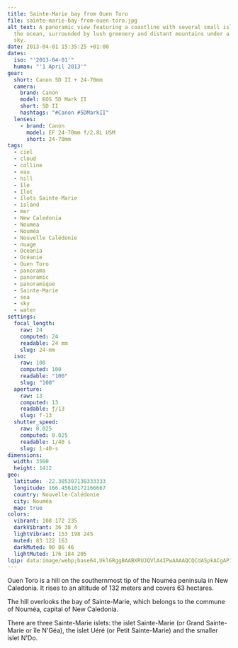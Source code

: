 ```yaml
---
title: Sainte-Marie bay from Ouen Toro
file: sainte-marie-bay-from-ouen-toro.jpg
alt_text: A panoramic view featuring a coastline with several small islands in
  the ocean, surrounded by lush greenery and distant mountains under a cloudy
  sky.
date: 2013-04-01 15:35:25 +01:00
dates:
  iso: "'2013-04-01'"
  human: "'1 April 2013'"
gear:
  short: Canon 5D II + 24-70mm
  camera:
    brand: Canon
    model: EOS 5D Mark II
    short: 5D II
    hashtags: "#Canon #5DMarkII"
  lenses:
    - brand: Canon
      model: EF 24-70mm f/2.8L USM
      short: 24-70mm
tags:
  - ciel
  - cloud
  - colline
  - eau
  - hill
  - île
  - îlot
  - îlots Sainte-Marie
  - island
  - mer
  - New Caledonia
  - Noumea
  - Nouméa
  - Nouvelle Calédonie
  - nuage
  - Oceania
  - Océanie
  - Ouen Toro
  - panorama
  - panoramic
  - panoramique
  - Sainte-Marie
  - sea
  - sky
  - water
settings:
  focal_length:
    raw: 24
    computed: 24
    readable: 24 mm
    slug: 24-mm
  iso:
    raw: 100
    computed: 100
    readable: "100"
    slug: "100"
  aperture:
    raw: 13
    computed: 13
    readable: ƒ/13
    slug: f-13
  shutter_speed:
    raw: 0.025
    computed: 0.025
    readable: 1/40 s
    slug: 1-40-s
dimensions:
  width: 3500
  height: 1412
geo:
  latitude: -22.305307138333333
  longitude: 166.45610172166667
  country: Nouvelle-Calédonie
  city: Nouméa
  map: true
colors:
  vibrant: 108 172 235
  darkVibrant: 36 38 4
  lightVibrant: 153 198 245
  muted: 83 122 163
  darkMuted: 90 86 46
  lightMuted: 176 184 205
lqip: data:image/webp;base64,UklGRggBAABXRUJQVlA4IPwAAAAQCQCdASpkACgAP12Yw1iyvagjs9dt+7AriU1cyu/S/LVSPTstxKZ0jBGDpk0ZiV7vXrhezCJDxZfiPJBoulsv269GWpNdzqaqfA4qsl4kgAAAXre0Pu6BStOR2PcHqx9ri+dWQFQ4ZesrWgwZZAn++7jyJCQjGNMZ41Mf6WMGyNFV2iAzfNVOm1Lqquk8u97V1H6B9DeF83ybXUbyV9i1Rqn+OCDbJzveFxXYoB6DlylJ3EmRzuvq2eOFp8TNOQS0fnhZoGRHP1z68peyQOgaoYAr/JUGgp9+6IjLSC8F1pAfaNYAoiOhTYMIPBd9HYyd3nYAsu5HTJ90AAA=
---
```


Ouen Toro is a hill on the southernmost tip of the Nouméa peninsula in New Caledonia. It rises to an altitude of 132 meters and covers 63 hectares.

The hill overlooks the bay of Sainte-Marie, which belongs to the commune of Nouméa, capital of New Caledonia.

There are three Sainte-Marie islets: the islet Sainte-Marie (or Grand Sainte-Marie or île N'Géa), the islet Uéré (or Petit Sainte-Marie) and the smaller islet N'Do.
